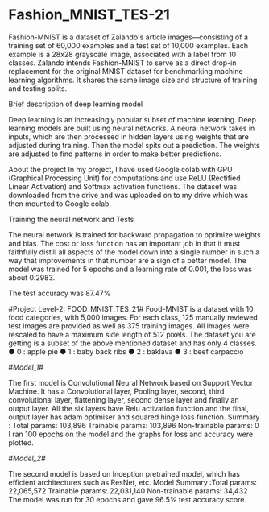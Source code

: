 # Fashion_MNIST_TES-21

Fashion-MNIST is a dataset of Zalando's article images—consisting of a training
set of 60,000 examples and a test set of 10,000 examples. Each example is a 28x28 grayscale image,
associated with a label from 10 classes. Zalando intends Fashion-MNIST to serve as a direct drop-in
replacement for the original MNIST dataset for benchmarking machine learning algorithms. It shares the
same image size and structure of training and testing splits.

Brief description of deep learning model

Deep learning is an increasingly popular subset of machine learning. Deep learning models are built using neural networks. A neural network takes in inputs, which are then processed in hidden layers using weights that are adjusted during training. Then the model spits out a prediction. The weights are adjusted to find patterns in order to make better predictions. 

About the project
In my project, I have used Google colab with GPU (Graphical Processing Unit) for computations and use ReLU (Rectified Linear Activation) and Softmax activation functions. The dataset was downloaded from the drive and was uploaded on to my drive which was then mounted to Google colab.

Training the neural network and Tests


The neural network is trained for backward propagation to optimize weights and bias.
The cost or loss function has an important job in that it must faithfully distill all aspects of the model down into a single number in such a way that improvements in that number are a sign of a better model. The model was trained for 5 epochs and a learning rate of 0.001, the loss was about 0.2983.

The test accuracy was 87.47%


#Project Level-2: FOOD_MNIST_TES_21#
Food-MNIST is a dataset with 10 food categories, with 5,000 images. For each
class, 125 manually reviewed test images are provided as well as 375 training images. All images were
rescaled to have a maximum side length of 512 pixels.
The dataset you are getting is a subset of the above mentioned dataset and has only 4 classes.
● 0 : apple pie
● 1 : baby back ribs
● 2 : baklava
● 3 : beef carpaccio

#*Model_1*#

The first model is Convolutional Neural Network based on Support Vector Machine. It has a Convolutional layer, Pooling layer, second, third convolutional layer, flattening layer, second dense layer and finally an output layer. All the six layers have Relu activation function and the final, output layer has adam optimiser and squared hinge loss function. Summary : Total params: 103,896
Trainable params: 103,896
Non-trainable params: 0
I ran 100 epochs on the model and the graphs for loss and accuracy were plotted.


#*Model_2*#

The second model is based on Inception pretrained model, which has efficient architectures such as ResNet, etc. Model Summary :Total params: 22,065,572
Trainable params: 22,031,140
Non-trainable params: 34,432
The model was run for 30 epochs and gave 96.5% test accuracy score.
